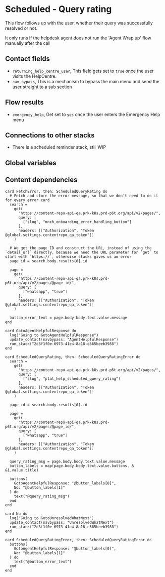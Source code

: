 # Scheduled - Query rating

This flow follows up with the user, whether their query was successfully resolved or not.

It only runs if the helpdesk agent does not run the 'Agent Wrap up' flow manually after the call

## Contact fields

* `returning_help_centre_user`, This field gets set to `true` once the user visits the HelpCentre.
* `nav_bypass`, This is a mechanism to bypass the main menu and send the user straight to a sub section

## Flow results

* `emergency_help`, Get set to `yes` once the user enters the Emergency Help menu

## Connections to other stacks

* There is a scheduled reminder stack, still WIP

## Global variables

## Content dependencies

```stack
card FetchError, then: ScheduledQueryRating do
  # Fetch and store the error message, so that we don't need to do it for every error card
  search =
    get(
      "https://content-repo-api-qa.prk-k8s.prd-p6t.org/api/v2/pages/",
      query: [
        ["slug", "mnch_onboarding_error_handling_button"]
      ],
      headers: [["Authorization", "Token @global.settings.contentrepo_qa_token"]]
    )

  # We get the page ID and construct the URL, instead of using the `detail_url` directly, because we need the URL parameter for `get` to start with `https://`, otherwise stacks gives us an error
  page_id = search.body.results[0].id

  page =
    get(
      "https://content-repo-api-qa.prk-k8s.prd-p6t.org/api/v2/pages/@page_id/",
      query: [
        ["whatsapp", "true"]
      ],
      headers: [["Authorization", "Token @global.settings.contentrepo_qa_token"]]
    )

  button_error_text = page.body.body.text.value.message
end

card GotoAgentHelpfulResponse do
  log("Going to GotoAgentHelpfulResponse")
  update_contact(navbypass: "AgentHelpfulResponse")
  run_stack("2d3f1f0e-6973-41e4-8a18-e565beeb3988")
end

```

<!-- { section: "4a1105b6-0e2f-41c4-bae1-75fd3a3ed9fa", x: 0, y: 0} -->

```stack
card ScheduledQueryRating, then: ScheduledQueryRatingError do
  search =
    get(
      "https://content-repo-api-qa.prk-k8s.prd-p6t.org/api/v2/pages/",
      query: [
        ["slug", "plat_help_scheduled_query_rating"]
      ],
      headers: [["Authorization", "Token @global.settings.contentrepo_qa_token"]]
    )

  page_id = search.body.results[0].id

  page =
    get(
      "https://content-repo-api-qa.prk-k8s.prd-p6t.org/api/v2/pages/@page_id/",
      query: [
        ["whatsapp", "true"]
      ],
      headers: [["Authorization", "Token @global.settings.contentrepo_qa_token"]]
    )

  query_rating_msg = page.body.body.text.value.message
  button_labels = map(page.body.body.text.value.buttons, & &1.value.title)

  buttons(
    GotoAgentHelpfulResponse: "@button_labels[0]",
    No: "@button_labels[1]"
  ) do
    text("@query_rating_msg")
  end
end

card No do
  log("Going to GotoUnresolvedWhatNext")
  update_contact(navbypass: "UnresolvedWhatNext")
  run_stack("2d3f1f0e-6973-41e4-8a18-e565beeb3988")
end

card ScheduledQueryRatingError, then: ScheduledQueryRatingError do
  buttons(
    GotoAgentHelpfulResponse: "@button_labels[0]",
    No: "@button_labels[1]"
  ) do
    text("@button_error_text")
  end
end

```